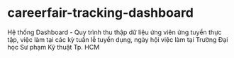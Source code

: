 # careerfair-tracking-dashboard

Hệ thống Dashboard - Quy trình thu thập dữ liệu ứng viên ứng tuyển thực tập, việc làm tại các kỳ tuần lễ tuyển dụng, ngày hội việc làm tại Trường Đại học Sư phạm Kỹ thuật Tp. HCM

